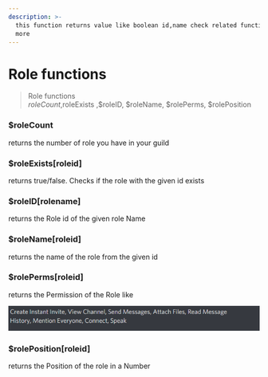 ```yaml
---
description: >-
  this function returns value like boolean id,name check related functions for
  more
---
```


# Role functions

> Role functions  
> $roleCount ,$roleExists ,$roleID, $roleName, $rolePerms, $rolePosition

### $roleCount

returns the number of role you have in your guild

### $roleExists\[roleid\]

returns true/false. Checks if the role with the given id exists

### $roleID\[rolename\]

returns the Role id of the given role Name

### $roleName\[roleid\] 

returns the name of the role from the given id 

### $rolePerms\[roleid\]

returns the Permission of the Role like 

![](../../.gitbook/assets/image%20%2821%29.png)

### $rolePosition\[roleid\]

returns the Position of the role in a Number

